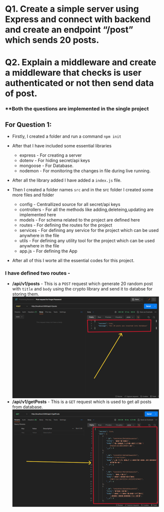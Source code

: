 # Q1. Create a simple server using Express and connect with backend and create an endpoint “/post” which sends 20 posts.

# Q2. Explain a middleware and create a middleware that checks is user authenticated or not then send data of post.


### **Both the questions are implemented in the single project

## For Question 1:
-  Firstly, I created a folder and run a command `npm init`
- After that I have included some essential libraries
    - express - For creating a server
    - dotenv - For hiding secret/api keys
    - mongoose - For Database.
    - nodemon - For monitoring the changes in file during live running.
- After all the library added I have added a `index.js` file.
- Then I created a folder names `src` and in the src folder I created some more files and folder
    - config - Centrallized source for all secret/api keys
    - controllers - For all the methods like adding,deleteing,updating are implemented here
    - models - For schema related to the project are defined here
    - routes - For defining the routes for the project
    - services - For defining any service for the project which can be used anywhere in the file
    - utils - For defining any utility tool for the project which can be used anywhere in the file
    - app.js - For defining the App 

- After all of this I worte all the essential codes for this project.

### I have defined two routes -
- **/api/v1/posts** - This is a `POST` request which generate 20 random post with `title` and `body` using the crypto library and send it to databse for storing them.
    ![api/v1/posts](./post.png)
- **/api/v1/getPosts** - This is a `GET` request which is used to get all posts from database.
    ![api/v1/getPosts](./get.png)